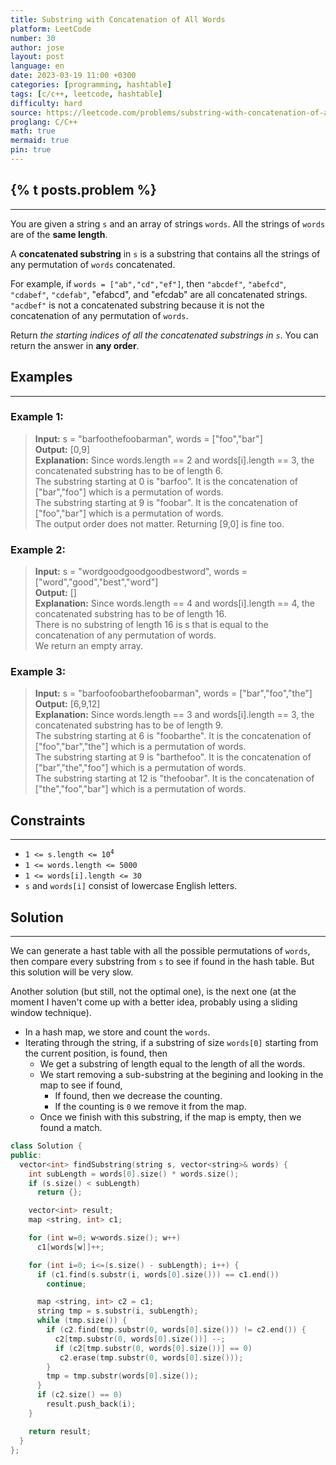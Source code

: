```yaml
---
title: Substring with Concatenation of All Words
platform: LeetCode
number: 30
author: jose
layout: post
language: en
date: 2023-03-19 11:00 +0300
categories: [programming, hashtable]
tags: [c/c++, leetcode, hashtable]
difficulty: hard
source: https://leetcode.com/problems/substring-with-concatenation-of-all-words/
proglang: C/C++
math: true
mermaid: true
pin: true
---
```

## {% t posts.problem %}
---
You are given a string `s` and an array of strings `words`. All the strings of `words` are of the **same length**.  

A **concatenated substring** in `s` is a substring that contains all the strings of any permutation of `words` concatenated.  

For example, if `words = ["ab","cd","ef"]`, then `"abcdef"`, `"abefcd"`, `"cdabef"`, `"cdefab"`, "efabcd", and "efcdab" are all concatenated strings. `"acdbef"` is not a concatenated substring because it is not the concatenation of any permutation of `words`.  

Return *the starting indices of all the concatenated substrings in `s`*. You can return the answer in **any order**.  

## Examples
---
### **Example 1:**
>**Input:** s = "barfoothefoobarman", words = ["foo","bar"]  
>**Output:** [0,9]  
>**Explanation:** Since words.length == 2 and words[i].length == 3, the concatenated substring has to be of length 6.  
>The substring starting at 0 is "barfoo". It is the concatenation of ["bar","foo"] which is a permutation of words.  
>The substring starting at 9 is "foobar". It is the concatenation of ["foo","bar"] which is a permutation of words.  
>The output order does not matter. Returning [9,0] is fine too.  

### **Example 2:**
>**Input:** s = "wordgoodgoodgoodbestword", words = ["word","good","best","word"]  
>**Output:** []  
>**Explanation:** Since words.length == 4 and words[i].length == 4, the concatenated substring has to be of length 16.  
>There is no substring of length 16 is s that is equal to the concatenation of any permutation of words.  
>We return an empty array.  

### **Example 3:**
>**Input:** s = "barfoofoobarthefoobarman", words = ["bar","foo","the"]  
>**Output:** [6,9,12]  
>**Explanation:** Since words.length == 3 and words[i].length == 3, the concatenated substring has to be of length 9.  
>The substring starting at 6 is "foobarthe". It is the concatenation of ["foo","bar","the"] which is a permutation of words.  
>The substring starting at 9 is "barthefoo". It is the concatenation of ["bar","the","foo"] which is a permutation of words.  
>The substring starting at 12 is "thefoobar". It is the concatenation of ["the","foo","bar"] which is a permutation of words.  

## Constraints
---
- <code>1 <= s.length <= 10<sup>4</sup></code>  
- `1 <= words.length <= 5000`  
- `1 <= words[i].length <= 30`  
- `s` and `words[i]` consist of lowercase English letters.  

## Solution
---
We can generate a hast table with all the possible permutations of `words`, then compare every substring from `s` to see if found in the hash table. But this solution will be very slow.

Another solution (but still, not the optimal one), is the next one (at the moment I haven't come up with a better idea, probably using a sliding window technique).  
  - In a hash map, we store and count the `words`.
  - Iterating through the string, if a substring of size `words[0]` starting from the current position, is found, then
    - We get a substring of length equal to the length of all the words.
    - We start removing a sub-substring at the begining and looking in the map to see if found,
      - If found, then we decrease the counting.
      - If the counting is `0` we remove it from the map.
    - Once we finish with this substring, if the map is empty, then we found a match.

```c++
class Solution {
public:
  vector<int> findSubstring(string s, vector<string>& words) {
    int subLength = words[0].size() * words.size();
    if (s.size() < subLength)
      return {};

    vector<int> result;
    map <string, int> c1;

    for (int w=0; w<words.size(); w++)
      c1[words[w]]++;

    for (int i=0; i<=(s.size() - subLength); i++) {
      if (c1.find(s.substr(i, words[0].size())) == c1.end())
        continue;

      map <string, int> c2 = c1;
      string tmp = s.substr(i, subLength);
      while (tmp.size()) {
        if (c2.find(tmp.substr(0, words[0].size())) != c2.end()) {
          c2[tmp.substr(0, words[0].size())] --;
          if (c2[tmp.substr(0, words[0].size())] == 0)
           c2.erase(tmp.substr(0, words[0].size()));
        }
        tmp = tmp.substr(words[0].size());
      }
      if (c2.size() == 0)
        result.push_back(i);
    }

    return result;
  }
};
```
